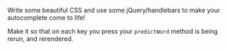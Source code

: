 
Write some beautiful CSS and use some jQuery/handlebars to make your autocomplete come to life!

  

Make it so that on each key you press your `predictWord` method is being rerun, and rerendered.